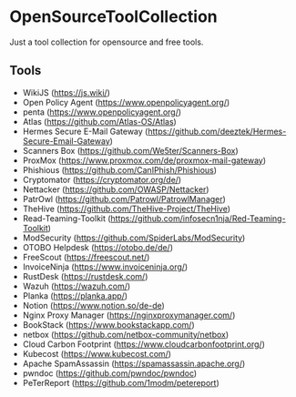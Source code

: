 # OpenSourceToolCollection
Just a tool collection for opensource and free tools.

## Tools
- WikiJS (https://js.wiki/)
- Open Policy Agent (https://www.openpolicyagent.org/)
- penta (https://www.openpolicyagent.org/)
- Atlas (https://github.com/Atlas-OS/Atlas)
- Hermes Secure E-Mail Gateway (https://github.com/deeztek/Hermes-Secure-Email-Gateway)
- Scanners Box (https://github.com/We5ter/Scanners-Box)
- ProxMox (https://www.proxmox.com/de/proxmox-mail-gateway)
- Phishious (https://github.com/CanIPhish/Phishious)
- Cryptomator (https://cryptomator.org/de/)
- Nettacker (https://github.com/OWASP/Nettacker)
- PatrOwl (https://github.com/Patrowl/PatrowlManager)
- TheHive (https://github.com/TheHive-Project/TheHive)
- Read-Teaming-Toolkit (https://github.com/infosecn1nja/Red-Teaming-Toolkit)
- ModSecurity (https://github.com/SpiderLabs/ModSecurity)
- OTOBO Helpdesk (https://otobo.de/de/)
- FreeScout (https://freescout.net/)
- InvoiceNinja (https://www.invoiceninja.org/)
- RustDesk (https://rustdesk.com/)
- Wazuh (https://wazuh.com/)
- Planka (https://planka.app/)
- Notion (https://www.notion.so/de-de)
- Nginx Proxy Manager (https://nginxproxymanager.com/)
- BookStack (https://www.bookstackapp.com/)
- netbox (https://github.com/netbox-community/netbox)
- Cloud Carbon Footprint (https://www.cloudcarbonfootprint.org/)
- Kubecost (https://www.kubecost.com/)
- Apache SpamAssassin (https://spamassassin.apache.org/)
- pwndoc (https://github.com/pwndoc/pwndoc)
- PeTerReport (https://github.com/1modm/petereport)
